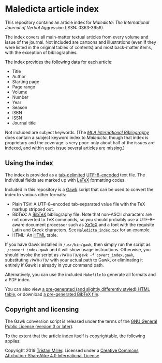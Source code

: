 Maledicta article index
=======================

This repository contains an article index for _Maledicta: The
International Journal of Verbal Aggression_ (ISSN: 0363-3659).

The index covers all main-matter textual articles from every volume
and issue of the journal.  Not included are cartoons and illustrations
(even if they were listed in the original tables of contents) and most
back-matter items, with the exception of bibliographies.

The index provides the following data for each article:

* Title
* Author
* Starting page
* Page range
* Volume
* Number
* Year
* Season
* ISBN
* ISSN
* Journal title

Not included are subject keywords.  (The
_[MLA International Bibliography](https://www.mla.org/Publications/MLA-International-Bibliography)_
does contain a subject keyword index to _Maledicta_, though that index
is proprietary and the coverage is very poor: only about half of the
issues are indexed, and within each issue several articles are
missing.)


Using the index
---------------

The index is provided as
a
[tab-delimited](https://en.wikipedia.org/wiki/Tab-separated_values) [UTF-8–encoded](https://tools.ietf.org/html/rfc3629) text
file.  The individual fields are marked up
with [LaTeX](https://www.latex-project.org/) formatting codes.

Included in this repository is
a [Gawk](https://www.gnu.org/software/gawk/) script that can be used
to convert the index to various other formats:

* Plain TSV: A UTF-8–encoded tab-separated value file with the TeX
  markup stripped out.
* BibTeX: A [BibTeX](https://www.ctan.org/pkg/bibtex) bibliography
  file. Note that non-ASCII characters are not converted to TeX
  commands, so you should probably use a UTF-8–aware document
  processor such as [XeTeX](http://xetex.sourceforge.net/) and a font
  with the requisite Latin and Greek characters.
  See [`Maledicta_index.tex`](Maledicta_index.tex) for an example.
* HTML: An [HTML](https://whatwg.org/) table.

If you have Gawk installed in `/usr/bin/gawk`, then simply run the script
as `./convert_index.gawk` and it will show usage instructions.  Otherwise,
you should invoke the script as `/PATH/TO/gawk -f covert_index.gawk`,
substituting `/PATH/TO/` with your actual path to Gawk, or eliminating it
entirely if Gawk is already in your command path.

Alternatively, you can use the included `Makefile` to generate all
formats and a PDF index.

You can also view [a pre-generated (and slightly differently styled)
HTML table](https://logological.org/maledicta), or download [a
pre-generated BibTeX file](https://logological.org/maledicta.bib).


Copyright and licensing
-----------------------

The Gawk conversion script is released under the terms of
the
[GNU General Public License (version 3 or later)](https://www.gnu.org/licenses/gpl-3.0.html).

To the extent that the article index itself is copyrightable, the
following applies:

Copyright 2019 [Tristan Miller](https://logological.org/).  Licensed
under
a
[Creative Commons Attribution-ShareAlike 4.0 International License](https://creativecommons.org/licenses/by-sa/4.0/).
